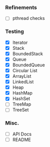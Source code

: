 ### Refinements
- [ ] pthread checks

### Testing
- [x] Iterator
- [x] Stack
- [x] BoundedStack
- [x] Queue
- [x] BoundedQueue
- [x] Circular List
- [x] ArrayList
- [x] LinkedList
- [x] Heap
- [x] HashMap
- [x] HashSet
- [ ] TreeMap
- [ ] TreeSet

### Misc.
- [ ] API Docs
- [ ] README
